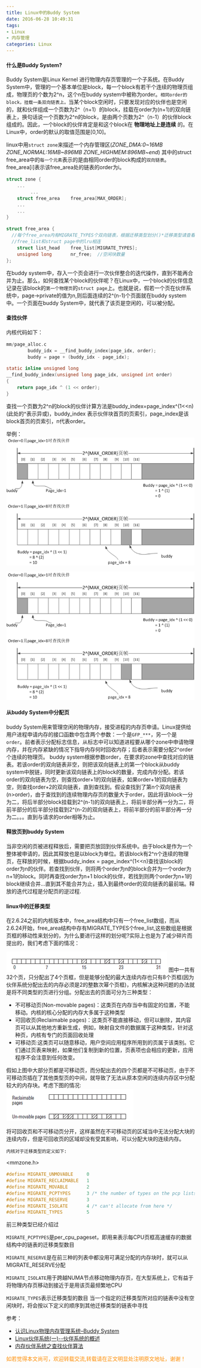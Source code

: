 ```yaml
---
title: Linux中的Buddy System
date: 2016-06-28 10:49:31
tags:
- Linux
- 内存管理
categories: Linux
---
```


#### 什么是Buddy System?

Buddy System是Linux Kernel 进行物理内存页管理的一个子系统。在Buddy System中，管理的一个基本单位是block，每一个block有若干个连续的物理页组成，物理页的个数为2^n，这个n在buddy system中被称为order。`相同order的block，挂载一条双向链表上。`当某个block空闲时，只要发现对应的伙伴也是空闲的，就和伙伴组成一个页数为2^（n+1）的block，挂载在order为(n+1)的双向链表上，换句话说一个页数为2^n的block，是由两个页数为2^（n-1）的伙伴block组成的。因此，一个block的伙伴肯定是和这个block在 **物理地址上是连续** 的。在Linux中，order的默认的取值范围是[0,10]。

linux中用`struct zone`来描述一个内存管理区(*ZONE_DMA:0~16MB  ZONE_NORMAL:16MB~896MB  ZONE_HIGHMEM:896MB~end*)
其中的struct free_area中的`每一个元素`表示的是由相同order的block构成的`双向链表`。free_area[i]表示该free_area处的链表的order为i。
``` c
struct zone {  
    ...  
         ...      
    struct free_area    free_area[MAX_ORDER];  
    ...  
    ...  
}
```
``` c
struct free_area {  
  //每个free_area内有MIGRATE_TYPES个双向链表，根据迁移类型划分()*迁移类型请查看文末*）。
  //free_list和struct page中的lru相连
    struct list_head    free_list[MIGRATE_TYPES];  
    unsigned long       nr_free;  //空闲块数量
};

```
在buddy system中，存入一个页会进行一次伙伴整合的迭代操作，直到不能再合并为止。那么，如何查找某个block的伙伴呢？在Linux中，一个block的伙伴信息记录在该block的`第一个物理页`的`struct page`上。也就是说，假若一个页在伙伴系统中，page->private的值为n,则后面连续的2^(n-1)个页面就在buddy system中。一个页面在buddy System中，就代表了该页是空闲的，可以被分配。

#### 查找伙伴
内核代码如下：
``` c
mm/page_alloc.c
		buddy_idx = __find_buddy_index(page_idx, order);
		buddy = page + (buddy_idx - page_idx);    
```

``` c
static inline unsigned long
__find_buddy_index(unsigned long page_idx, unsigned int order)
{
	return page_idx ^ (1 << order);
}
```
查找一个页数为2^n的block的伙伴计算方法是buddy_index=page_index^(1<<n)(此处的^表示异或)，buddy_index 表示伙伴块首页的页索引，page_index是该block首页的页索引，n代表order。

举例：
![](/images/linux/linux-buddy-system-2.png)

![](/images/linux/linux-buddy-system-3.png)
####  从buddy System中分配页

buddy System用来管理空闲的物理内存，接受进程的内存页申请。Linux提供给用户进程申请内存的接口函数中包含两个参数：一个是`GFP_***`，另一个是`order`。前者表示分配标志信息，从标志中可以知道进程要从哪个zone中申请物理内存，并在内存紧缺的情况下指导内存何时回收内存；后者表示需要分配2^order个连续的物理页。
buddy system根据参数order，在要求的zone中查找对应的链表。若该order的双向链表非空，则把该双向链表上的第一个block从buddy system中脱链，同时更新该双向链表上的block的数量，完成内存分配。若该order的双向链表为空，则查找order+1的双向链表，如果order+1的双向链表为空，则查找order+2的双向链表，直到查找到。假设查找到了第n个双向链表(n>order)，由于查找到的连续物理内存页的数量大于order，因此将该block一分为二，将后半部分block挂载到2^(n-1)的双向链表上，将前半部分再一分为二，将前半部分的后半部分挂载到2^(n-2)的双向链表上，将前半部分的前半部分再一分为二。。。直到与请求的order相等为止。

#### 释放页到buddy System

当非空闲的页被进程释放后，需要把页放回到伙伴系统中。由于block是作为一个整体被申请的，因此其释放也是以block为单位。若该block有2^n个连续的物理页，在释放的时候，根据buddy_index = page_index^(1<<n)查找该block的order为n的伙伴。若查找到伙伴，则将两个order为n的block合并为一个order为n+1的block。同时再查找order为n+1 block的伙伴，若找到则两个order为n+1的block继续合并…直到其不能合并为止，插入到最终order的双向链表的最前端。释放的迭代过程是分配页的逆过程.

#### linux中的迁移类型

在2.6.24之前的内核版本中，free_area结构中只有一个free_list数组，而从2.6.24开始，free_area结构中存有MIGRATE_TYPES个free_list,这些数组是根据页框的移动性来划分的，为什么要进行这样的划分呢?实际上也是为了减少碎片而提出的，我们考虑下面的情况：

![](/images/linux/linux-buddy-system-0.png)
图中一共有32个页，只分配出了4个页框，但是能够分配的最大连续内存也只有8个页框(因为伙伴系统分配出去的内存必须是2的整数次幂个页框)，内核解决这种问题的办法就是将不同类型的页进行分组。分配出去的页面可分为三种类型：

- 不可移动页(Non-movable pages)：这类页在内存当中有固定的位置，不能移动。内核的核心分配的内存大多属于这种类型
- 可回收页(Reclaimable pages)：这类页不能直接移动，但可以删除，其内容页可以从其他地方重新生成，例如，映射自文件的数据属于这种类型，针对这种页，内核有专门的页面回收处理
- 可移动页:这类页可以随意移动，用户空间应用程序所用到的页属于该类别。它们通过页表来映射，如果他们复制到新的位置，页表项也会相应的更新，应用程序不会注意到任何改变。

假如上图中大部分页都是可移动页，而分配出去的四个页都是不可移动页，由于不可移动页插在了其他类型页的中间，就导致了无法从原本空闲的连续内存区中分配较大的内存块。考虑下图的情况:
![](/images/linux/linux-buddy-system-1.png)

将可回收页和不可移动页分开，这样虽然在不可移动页的区域当中无法分配大块的连续内存，但是可回收页的区域却没有受其影响，可以分配大块的连续内存。


`内核对于迁移类型的定义如下:`

<mmzone.h>

``` c
#define MIGRATE_UNMOVABLE     0  
#define MIGRATE_RECLAIMABLE   1  
#define MIGRATE_MOVABLE       2  
#define MIGRATE_PCPTYPES      3 /* the number of types on the pcp lists */  
#define MIGRATE_RESERVE       3  
#define MIGRATE_ISOLATE       4 /* can't allocate from here */  
#define MIGRATE_TYPES         5  
 ```

前三种类型已经介绍过

`MIGRATE_PCPTYPES`是per_cpu_pageset，即用来表示每CPU页框高速缓存的数据结构中的链表的迁移类型数目

`MIGRATE_RESERVE`是在前三种的列表中都没用可满足分配的内存块时，就可以从MIGRATE_RESERVE分配

`MIGRATE_ISOLATE`用于跨越NUMA节点移动物理内存页，在大型系统上，它有益于将物理内存页移动到接近于是用该页最频繁地CPU

`MIGRATE_TYPES`表示迁移类型的数目
当一个指定的迁移类型所对应的链表中没有空闲块时，将会按以下定义的顺序到其他迁移类型的链表中寻找

参考：
- [认识Linux物理内存管理系统–Buddy System](http://blog.tek-life.com/%E8%AE%A4%E8%AF%86linux%E7%89%A9%E7%90%86%E5%86%85%E5%AD%98%E7%AE%A1%E7%90%86%E7%B3%BB%E7%BB%9F-buddy-system/)
- [Linux伙伴系统(一)--伙伴系统的概述](http://blog.csdn.net/vanbreaker/article/details/7605367)
- [内存伙伴系统之查找伙伴算法](http://rick_stone.leanote.com/post/%E5%86%85%E5%AD%98%E4%BC%99%E4%BC%B4%E7%B3%BB%E7%BB%9F%E4%B9%8B%E6%9F%A5%E6%89%BE%E4%BC%99%E4%BC%B4)


<font color= Darkorange>如若觉得本文尚可，欢迎转载交流,转载请在正文明显处注明原文地址，谢谢！</font>

